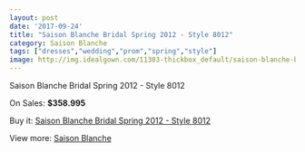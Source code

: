 ```yaml
---
layout: post
date: '2017-09-24'
title: "Saison Blanche Bridal Spring 2012 - Style 8012"
category: Saison Blanche
tags: ["dresses","wedding","prom","spring","style"]
image: http://img.idealgown.com/11303-thickbox_default/saison-blanche-bridal-spring-2012-style-8012.jpg
---
```

Saison Blanche Bridal Spring 2012 - Style 8012

On Sales: **$358.995**
<a href="https://www.idealgown.com/en/saison-blanche/4632-saison-blanche-bridal-spring-2012-style-8012.html"><amp-img layout="responsive" width="600" height="600" src="//img.idealgown.com/11303-thickbox_default/saison-blanche-bridal-spring-2012-style-8012.jpg" alt="Saison Blanche Bridal Spring 2012 - Style 8012 0" /></a>
<a href="https://www.idealgown.com/en/saison-blanche/4632-saison-blanche-bridal-spring-2012-style-8012.html"><amp-img layout="responsive" width="600" height="600" src="//img.idealgown.com/11304-thickbox_default/saison-blanche-bridal-spring-2012-style-8012.jpg" alt="Saison Blanche Bridal Spring 2012 - Style 8012 1" /></a>

Buy it: [Saison Blanche Bridal Spring 2012 - Style 8012](https://www.idealgown.com/en/saison-blanche/4632-saison-blanche-bridal-spring-2012-style-8012.html "Saison Blanche Bridal Spring 2012 - Style 8012")

View more: [Saison Blanche](https://www.idealgown.com/en/55-saison-blanche "Saison Blanche")